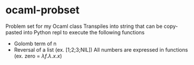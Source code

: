 # ocaml-probset
Problem set for my Ocaml class
Transpiles into string that can be copy-pasted into Python repl to execute the following functions
* Golomb term of n
* Reversal of a list (ex. [1;2;3;NIL])
All numbers are expressed in functions (ex. zero = $\lambda f.\lambda.x.x$)
